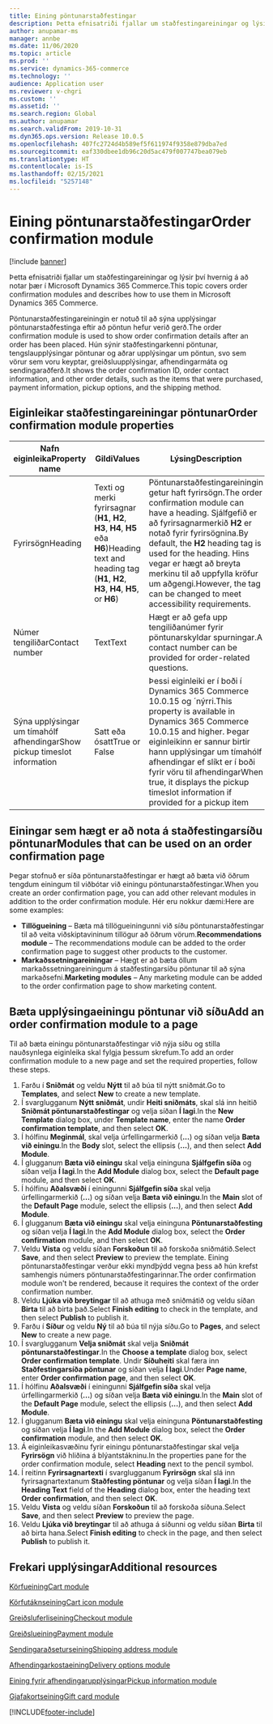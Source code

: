 ```yaml
---
title: Eining pöntunarstaðfestingar
description: Þetta efnisatriði fjallar um staðfestingareiningar og lýsir því hvernig á að notar þær í Microsoft Dynamics 365 Commerce.
author: anupamar-ms
manager: annbe
ms.date: 11/06/2020
ms.topic: article
ms.prod: ''
ms.service: dynamics-365-commerce
ms.technology: ''
audience: Application user
ms.reviewer: v-chgri
ms.custom: ''
ms.assetid: ''
ms.search.region: Global
ms.author: anupamar
ms.search.validFrom: 2019-10-31
ms.dyn365.ops.version: Release 10.0.5
ms.openlocfilehash: 407fc2724d4b589ef5f611974f9358e879dba7ed
ms.sourcegitcommit: eaf330dbee1db96c20d5ac479f007747bea079eb
ms.translationtype: HT
ms.contentlocale: is-IS
ms.lasthandoff: 02/15/2021
ms.locfileid: "5257148"
---
```

# <a name="order-confirmation-module"></a><span data-ttu-id="bdc43-103">Eining pöntunarstaðfestingar</span><span class="sxs-lookup"><span data-stu-id="bdc43-103">Order confirmation module</span></span>

[!include [banner](includes/banner.md)]

<span data-ttu-id="bdc43-104">Þetta efnisatriði fjallar um staðfestingareiningar og lýsir því hvernig á að notar þær í Microsoft Dynamics 365 Commerce.</span><span class="sxs-lookup"><span data-stu-id="bdc43-104">This topic covers order confirmation modules and describes how to use them in Microsoft Dynamics 365 Commerce.</span></span>

<span data-ttu-id="bdc43-105">Pöntunarstaðfestingareiningin er notuð til að sýna upplýsingar pöntunarstaðfestinga eftir að pöntun hefur verið gerð.</span><span class="sxs-lookup"><span data-stu-id="bdc43-105">The order confirmation module is used to show order confirmation details after an order has been placed.</span></span> <span data-ttu-id="bdc43-106">Hún sýnir staðfestingarkenni pöntunar, tengslaupplýsingar pöntunar og aðrar upplýsingar um pöntun, svo sem vörur sem voru keyptar, greiðsluupplýsingar, afhendingarmáta og sendingaraðferð.</span><span class="sxs-lookup"><span data-stu-id="bdc43-106">It shows the order confirmation ID, order contact information, and other order details, such as the items that were purchased, payment information, pickup options, and the shipping method.</span></span>

## <a name="order-confirmation-module-properties"></a><span data-ttu-id="bdc43-107">Eiginleikar staðfestingareiningar pöntunar</span><span class="sxs-lookup"><span data-stu-id="bdc43-107">Order confirmation module properties</span></span>

| <span data-ttu-id="bdc43-108">Nafn eiginleika</span><span class="sxs-lookup"><span data-stu-id="bdc43-108">Property name</span></span>  | <span data-ttu-id="bdc43-109">Gildi</span><span class="sxs-lookup"><span data-stu-id="bdc43-109">Values</span></span> | <span data-ttu-id="bdc43-110">Lýsing</span><span class="sxs-lookup"><span data-stu-id="bdc43-110">Description</span></span> |
|----------------|--------|-------------|
| <span data-ttu-id="bdc43-111">Fyrirsögn</span><span class="sxs-lookup"><span data-stu-id="bdc43-111">Heading</span></span>        | <span data-ttu-id="bdc43-112">Texti og merki fyrirsagnar (**H1**, **H2**, **H3**, **H4**, **H5** eða **H6**)</span><span class="sxs-lookup"><span data-stu-id="bdc43-112">Heading text and heading tag (**H1**, **H2**, **H3**, **H4**, **H5**, or **H6**)</span></span> | <span data-ttu-id="bdc43-113">Pöntunarstaðfestingareiningin getur haft fyrirsögn.</span><span class="sxs-lookup"><span data-stu-id="bdc43-113">The order confirmation module can have a heading.</span></span> <span data-ttu-id="bdc43-114">Sjálfgefið er að fyrirsagnarmerkið **H2** er notað fyrir fyrirsögnina.</span><span class="sxs-lookup"><span data-stu-id="bdc43-114">By default, the **H2** heading tag is used for the heading.</span></span> <span data-ttu-id="bdc43-115">Hins vegar er hægt að breyta merkinu til að uppfylla kröfur um aðgengi.</span><span class="sxs-lookup"><span data-stu-id="bdc43-115">However, the tag can be changed to meet accessibility requirements.</span></span> |
| <span data-ttu-id="bdc43-116">Númer tengiliðar</span><span class="sxs-lookup"><span data-stu-id="bdc43-116">Contact number</span></span> | <span data-ttu-id="bdc43-117">Text</span><span class="sxs-lookup"><span data-stu-id="bdc43-117">Text</span></span> | <span data-ttu-id="bdc43-118">Hægt er að gefa upp tengiliðanúmer fyrir pöntunarskyldar spurningar.</span><span class="sxs-lookup"><span data-stu-id="bdc43-118">A contact number can be provided for order-related questions.</span></span> |
| <span data-ttu-id="bdc43-119">Sýna upplýsingar um tímahólf afhendingar</span><span class="sxs-lookup"><span data-stu-id="bdc43-119">Show pickup timeslot information</span></span> | <span data-ttu-id="bdc43-120">Satt eða ósatt</span><span class="sxs-lookup"><span data-stu-id="bdc43-120">True or False</span></span> | <span data-ttu-id="bdc43-121">Þessi eiginleiki er í boði í Dynamics 365 Commerce 10.0.15 og ´nýrri.</span><span class="sxs-lookup"><span data-stu-id="bdc43-121">This property is available in Dynamics 365 Commerce 10.0.15 and higher.</span></span> <span data-ttu-id="bdc43-122">Þegar eiginleikinn er sannur birtir hann upplýsingar um tímahólf afhendingar ef slíkt er í boði fyrir vöru til afhendingar</span><span class="sxs-lookup"><span data-stu-id="bdc43-122">When true, it displays the pickup timeslot information if provided for a pickup item</span></span>|

## <a name="modules-that-can-be-used-on-an-order-confirmation-page"></a><span data-ttu-id="bdc43-123">Einingar sem hægt er að nota á staðfestingarsíðu pöntunar</span><span class="sxs-lookup"><span data-stu-id="bdc43-123">Modules that can be used on an order confirmation page</span></span>

<span data-ttu-id="bdc43-124">Þegar stofnuð er síða pöntunarstaðfestingar er hægt að bæta við öðrum tengdum einingum til viðbótar við einingu pöntunarstaðfestingar.</span><span class="sxs-lookup"><span data-stu-id="bdc43-124">When you create an order confirmation page, you can add other relevant modules in addition to the order confirmation module.</span></span> <span data-ttu-id="bdc43-125">Hér eru nokkur dæmi:</span><span class="sxs-lookup"><span data-stu-id="bdc43-125">Here are some examples:</span></span>

- <span data-ttu-id="bdc43-126">**Tillögueining** – Bæta má tillögueiningunni við síðu pöntunarstaðfestingar til að veita viðskiptavininum tillögur að öðrum vörum.</span><span class="sxs-lookup"><span data-stu-id="bdc43-126">**Recommendations module** – The recommendations module can be added to the order confirmation page to suggest other products to the customer.</span></span>
- <span data-ttu-id="bdc43-127">**Markaðssetningareiningar** – Hægt er að bæta öllum markaðssetningareiningum á staðfestingarsíðu pöntunar til að sýna markaðsefni.</span><span class="sxs-lookup"><span data-stu-id="bdc43-127">**Marketing modules** – Any marketing module can be added to the order confirmation page to show marketing content.</span></span>

## <a name="add-an-order-confirmation-module-to-a-page"></a><span data-ttu-id="bdc43-128">Bæta upplýsingaeiningu pöntunar við síðu</span><span class="sxs-lookup"><span data-stu-id="bdc43-128">Add an order confirmation module to a page</span></span>

<span data-ttu-id="bdc43-129">Til að bæta einingu pöntunarstaðfestingar við nýja síðu og stilla nauðsynlega eiginleika skal fylgja þessum skrefum.</span><span class="sxs-lookup"><span data-stu-id="bdc43-129">To add an order confirmation module to a new page and set the required properties, follow these steps.</span></span>

1. <span data-ttu-id="bdc43-130">Farðu í **Sniðmát** og veldu **Nýtt** til að búa til nýtt sniðmát.</span><span class="sxs-lookup"><span data-stu-id="bdc43-130">Go to **Templates**, and select **New** to create a new template.</span></span>
1. <span data-ttu-id="bdc43-131">Í svarglugganum **Nýtt sniðmát**, undir **Heiti sniðmáts**, skal slá inn heitið **Sniðmát pöntunarstaðfestingar** og velja síðan **Í lagi**.</span><span class="sxs-lookup"><span data-stu-id="bdc43-131">In the **New Template** dialog box, under **Template name**, enter the name **Order confirmation template**, and then select **OK**.</span></span>
1. <span data-ttu-id="bdc43-132">Í hólfinu **Meginmál**, skal velja úrfellingarmerkið (**...**) og síðan velja **Bæta við einingu**.</span><span class="sxs-lookup"><span data-stu-id="bdc43-132">In the **Body** slot, select the ellipsis (**...**), and then select **Add Module**.</span></span>
1. <span data-ttu-id="bdc43-133">Í glugganum **Bæta við einingu** skal velja eininguna **Sjálfgefin síða** og síðan velja **Í lagi**.</span><span class="sxs-lookup"><span data-stu-id="bdc43-133">In the **Add Module** dialog box, select the **Default page** module, and then select **OK**.</span></span>
1. <span data-ttu-id="bdc43-134">Í hólfinu **Aðalsvæði** í einingunni **Sjálfgefin síða** skal velja úrfellingarmerkið (**...**) og síðan velja **Bæta við einingu**.</span><span class="sxs-lookup"><span data-stu-id="bdc43-134">In the **Main** slot of the **Default Page** module, select the ellipsis (**...**), and then select **Add Module**.</span></span>
1. <span data-ttu-id="bdc43-135">Í glugganum **Bæta við einingu** skal velja eininguna **Pöntunarstaðfesting** og síðan velja **Í lagi**.</span><span class="sxs-lookup"><span data-stu-id="bdc43-135">In the **Add Module** dialog box, select the **Order confirmation** module, and then select **OK**.</span></span>
1. <span data-ttu-id="bdc43-136">Veldu **Vista** og veldu síðan **Forskoðun** til að forskoða sniðmátið.</span><span class="sxs-lookup"><span data-stu-id="bdc43-136">Select **Save**, and then select **Preview** to preview the template.</span></span> <span data-ttu-id="bdc43-137">Eining pöntunarstaðfestingar verður ekki myndþýdd vegna þess að hún krefst samhengis númers pöntunarstaðfestingarinnar.</span><span class="sxs-lookup"><span data-stu-id="bdc43-137">The order confirmation module won't be rendered, because it requires the context of the order confirmation number.</span></span>
1. <span data-ttu-id="bdc43-138">Veldu **Ljúka við breytingar** til að athuga með sniðmátið og veldu síðan **Birta** til að birta það.</span><span class="sxs-lookup"><span data-stu-id="bdc43-138">Select **Finish editing** to check in the template, and then select **Publish** to publish it.</span></span>
1. <span data-ttu-id="bdc43-139">Farðu í **Síður** og veldu **Ný** til að búa til nýja síðu.</span><span class="sxs-lookup"><span data-stu-id="bdc43-139">Go to **Pages**, and select **New** to create a new page.</span></span>
1. <span data-ttu-id="bdc43-140">Í svarglugganum **Velja sniðmát** skal velja **Sniðmát pöntunarstaðfestingar**.</span><span class="sxs-lookup"><span data-stu-id="bdc43-140">In the **Choose a template** dialog box, select **Order confirmation template**.</span></span> <span data-ttu-id="bdc43-141">Undir **Síðuheiti** skal færa inn **Staðfestingarsíða pöntunar** og síðan velja **Í lagi**.</span><span class="sxs-lookup"><span data-stu-id="bdc43-141">Under **Page name**, enter **Order confirmation page**, and then select **OK**.</span></span>
1. <span data-ttu-id="bdc43-142">Í hólfinu **Aðalsvæði** í einingunni **Sjálfgefin síða** skal velja úrfellingarmerkið (**...**) og síðan velja **Bæta við einingu**.</span><span class="sxs-lookup"><span data-stu-id="bdc43-142">In the **Main** slot of the **Default Page** module, select the ellipsis (**...**), and then select **Add Module**.</span></span>
1. <span data-ttu-id="bdc43-143">Í glugganum **Bæta við einingu** skal velja eininguna **Pöntunarstaðfesting** og síðan velja **Í lagi**.</span><span class="sxs-lookup"><span data-stu-id="bdc43-143">In the **Add Module** dialog box, select the **Order confirmation** module, and then select **OK**.</span></span>
1. <span data-ttu-id="bdc43-144">Á eiginleikasvæðinu fyrir einingu pöntunarstaðfestingar skal velja **Fyrirsögn** við hliðina á blýantstákninu.</span><span class="sxs-lookup"><span data-stu-id="bdc43-144">In the properties pane for the order confirmation module, select **Heading** next to the pencil symbol.</span></span>
1. <span data-ttu-id="bdc43-145">Í reitinn **Fyrirsagnartexti** í svarglugganum **Fyrirsögn** skal slá inn fyrirsagnartextanum **Staðfesting pöntunar** og velja síðan **Í lagi**.</span><span class="sxs-lookup"><span data-stu-id="bdc43-145">In the **Heading Text** field of the **Heading** dialog box, enter the heading text **Order confirmation**, and then select **OK**.</span></span>
1. <span data-ttu-id="bdc43-146">Veldu **Vista** og veldu síðan **Forskoðun** til að forskoða síðuna.</span><span class="sxs-lookup"><span data-stu-id="bdc43-146">Select **Save**, and then select **Preview** to preview the page.</span></span>
1. <span data-ttu-id="bdc43-147">Veldu **Ljúka við breytingar** til að athuga á síðunni og veldu síðan **Birta** til að birta hana.</span><span class="sxs-lookup"><span data-stu-id="bdc43-147">Select **Finish editing** to check in the page, and then select **Publish** to publish it.</span></span>

## <a name="additional-resources"></a><span data-ttu-id="bdc43-148">Frekari upplýsingar</span><span class="sxs-lookup"><span data-stu-id="bdc43-148">Additional resources</span></span>

[<span data-ttu-id="bdc43-149">Körfueining</span><span class="sxs-lookup"><span data-stu-id="bdc43-149">Cart module</span></span>](add-cart-module.md)

[<span data-ttu-id="bdc43-150">Körfutáknseining</span><span class="sxs-lookup"><span data-stu-id="bdc43-150">Cart icon module</span></span>](cart-icon-module.md)

[<span data-ttu-id="bdc43-151">Greiðsluferliseining</span><span class="sxs-lookup"><span data-stu-id="bdc43-151">Checkout module</span></span>](add-checkout-module.md)

[<span data-ttu-id="bdc43-152">Greiðslueining</span><span class="sxs-lookup"><span data-stu-id="bdc43-152">Payment module</span></span>](payment-module.md)

[<span data-ttu-id="bdc43-153">Sendingaraðseturseining</span><span class="sxs-lookup"><span data-stu-id="bdc43-153">Shipping address module</span></span>](ship-address-module.md)

[<span data-ttu-id="bdc43-154">Afhendingarkostaeining</span><span class="sxs-lookup"><span data-stu-id="bdc43-154">Delivery options module</span></span>](delivery-options-module.md)

[<span data-ttu-id="bdc43-155">Eining fyrir afhendingarupplýsingar</span><span class="sxs-lookup"><span data-stu-id="bdc43-155">Pickup information module</span></span>](pickup-info-module.md)

[<span data-ttu-id="bdc43-156">Gjafakortseining</span><span class="sxs-lookup"><span data-stu-id="bdc43-156">Gift card module</span></span>](add-giftcard.md)


[!INCLUDE[footer-include](../includes/footer-banner.md)]